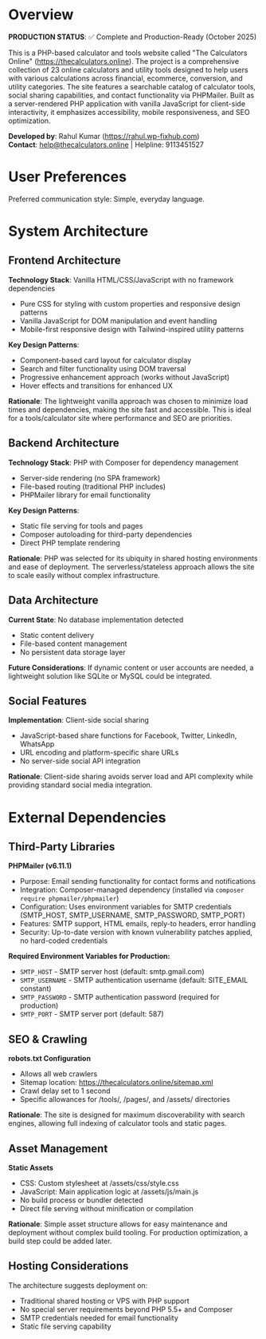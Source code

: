 # Overview

**PRODUCTION STATUS**: ✅ Complete and Production-Ready (October 2025)

This is a PHP-based calculator and tools website called "The Calculators Online" (https://thecalculators.online). The project is a comprehensive collection of 23 online calculators and utility tools designed to help users with various calculations across financial, ecommerce, conversion, and utility categories. The site features a searchable catalog of calculator tools, social sharing capabilities, and contact functionality via PHPMailer. Built as a server-rendered PHP application with vanilla JavaScript for client-side interactivity, it emphasizes accessibility, mobile responsiveness, and SEO optimization.

**Developed by**: Rahul Kumar (https://rahul.wp-fixhub.com)  
**Contact**: help@thecalculators.online | Helpline: 9113451527

# User Preferences

Preferred communication style: Simple, everyday language.

# System Architecture

## Frontend Architecture

**Technology Stack**: Vanilla HTML/CSS/JavaScript with no framework dependencies
- Pure CSS for styling with custom properties and responsive design patterns
- Vanilla JavaScript for DOM manipulation and event handling
- Mobile-first responsive design with Tailwind-inspired utility patterns

**Key Design Patterns**:
- Component-based card layout for calculator display
- Search and filter functionality using DOM traversal
- Progressive enhancement approach (works without JavaScript)
- Hover effects and transitions for enhanced UX

**Rationale**: The lightweight vanilla approach was chosen to minimize load times and dependencies, making the site fast and accessible. This is ideal for a tools/calculator site where performance and SEO are priorities.

## Backend Architecture

**Technology Stack**: PHP with Composer for dependency management
- Server-side rendering (no SPA framework)
- File-based routing (traditional PHP includes)
- PHPMailer library for email functionality

**Key Design Patterns**:
- Static file serving for tools and pages
- Composer autoloading for third-party dependencies
- Direct PHP template rendering

**Rationale**: PHP was selected for its ubiquity in shared hosting environments and ease of deployment. The serverless/stateless approach allows the site to scale easily without complex infrastructure.

## Data Architecture

**Current State**: No database implementation detected
- Static content delivery
- File-based content management
- No persistent data storage layer

**Future Considerations**: If dynamic content or user accounts are needed, a lightweight solution like SQLite or MySQL could be integrated.

## Social Features

**Implementation**: Client-side social sharing
- JavaScript-based share functions for Facebook, Twitter, LinkedIn, WhatsApp
- URL encoding and platform-specific share URLs
- No server-side social API integration

**Rationale**: Client-side sharing avoids server load and API complexity while providing standard social media integration.

# External Dependencies

## Third-Party Libraries

**PHPMailer (v6.11.1)**
- Purpose: Email sending functionality for contact forms and notifications
- Integration: Composer-managed dependency (installed via `composer require phpmailer/phpmailer`)
- Configuration: Uses environment variables for SMTP credentials (SMTP_HOST, SMTP_USERNAME, SMTP_PASSWORD, SMTP_PORT)
- Features: SMTP support, HTML emails, reply-to headers, error handling
- Security: Up-to-date version with known vulnerability patches applied, no hard-coded credentials

**Required Environment Variables for Production:**
- `SMTP_HOST` - SMTP server host (default: smtp.gmail.com)
- `SMTP_USERNAME` - SMTP authentication username (default: SITE_EMAIL constant)
- `SMTP_PASSWORD` - SMTP authentication password (required for production)
- `SMTP_PORT` - SMTP server port (default: 587)

## SEO & Crawling

**robots.txt Configuration**
- Allows all web crawlers
- Sitemap location: https://thecalculators.online/sitemap.xml
- Crawl delay set to 1 second
- Specific allowances for /tools/, /pages/, and /assets/ directories

**Rationale**: The site is designed for maximum discoverability with search engines, allowing full indexing of calculator tools and static pages.

## Asset Management

**Static Assets**
- CSS: Custom stylesheet at /assets/css/style.css
- JavaScript: Main application logic at /assets/js/main.js
- No build process or bundler detected
- Direct file serving without minification or compilation

**Rationale**: Simple asset structure allows for easy maintenance and deployment without complex build tooling. For production optimization, a build step could be added later.

## Hosting Considerations

The architecture suggests deployment on:
- Traditional shared hosting or VPS with PHP support
- No special server requirements beyond PHP 5.5+ and Composer
- SMTP credentials needed for email functionality
- Static file serving capability
